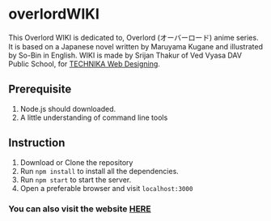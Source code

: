 # overlordWIKI

This Overlord WIKI is dedicated to, Overlord (オーバーロード) anime series. It is based on a Japanese novel written by Maruyama Kugane and illustrated by So-Bin in English. WIKI is made by Srijan Thakur of Ved Vyasa DAV Public School, for <a href="http://technika2021.xyz">TECHNIKA Web Designing</a>.

## Prerequisite
1. Node.js should downloaded.
2. A little understanding of command line tools 

## Instruction
1. Download or Clone the repository
2. Run `npm install` to install all the dependencies.
3. Run `npm start` to start the server.
4. Open a preferable browser and visit `localhost:3000`

### You can also visit the website [HERE](https://overlordwiki.herokuapp.com)